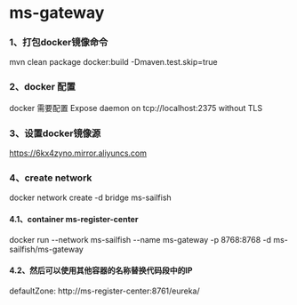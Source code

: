 # ms-gateway

### 1、打包docker镜像命令
mvn clean package docker:build -Dmaven.test.skip=true

### 2、docker 配置
docker 需要配置 Expose daemon on tcp://localhost:2375 without TLS

### 3、设置docker镜像源
https://6kx4zyno.mirror.aliyuncs.com


### 4、create network
docker network create -d bridge ms-sailfish

#### 4.1、container ms-register-center
docker run --network ms-sailfish --name ms-gateway -p 8768:8768 -d ms-sailfish/ms-gateway

#### 4.2、然后可以使用其他容器的名称替换代码段中的IP
defaultZone: http://ms-register-center:8761/eureka/